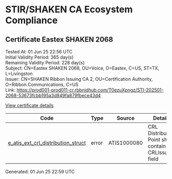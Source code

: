 # STIR/SHAKEN CA Ecosystem Compliance

## Certificate Eastex SHAKEN 2068

Tested At: 01 Jun 25 22:56 UTC\
Initial Validity Period: 365 day(s)\
Remaining Validity Period: 228 day(s)\
Subject: CN=Eastex SHAKEN 2068, OU=Voice, O=Eastex, C=US, ST=TX, L=Livingston\
Issuer: CN=SHAKEN Ribbon Issuing CA 2, OU=Certification Authority, O=Ribbon Communications, C=US\
Link: https://prod001-prod011-cr.rbbnidhub.com/T0ezuXpngz/STI-202501-2068-53673fcbb195a3d849fa879fbece43d4

[View certificate details](https://x509.io/?cert=MIICuzCCAmGgAwIBAgIQU2c%2Fy7GVo9hJ%2Boefvs5D1DAKBggqhkjOPQQDAjB0MQswCQYDVQQGEwJVUzEeMBwGA1UEChMVUmliYm9uIENvbW11bmljYXRpb25zMSAwHgYDVQQLExdDZXJ0aWZpY2F0aW9uIEF1dGhvcml0eTEjMCEGA1UEAxMaU0hBS0VOIFJpYmJvbiBJc3N1aW5nIENBIDIwHhcNMjUwMTE1MjExMDQ4WhcNMjYwMTE1MjExMDQ3WjBtMRMwEQYDVQQHDApMaXZpbmdzdG9uMQswCQYDVQQIDAJUWDELMAkGA1UEBhMCVVMxDzANBgNVBAoMBkVhc3RleDEOMAwGA1UECwwFVm9pY2UxGzAZBgNVBAMMEkVhc3RleCBTSEFLRU4gMjA2ODBZMBMGByqGSM49AgEGCCqGSM49AwEHA0IABD4helkBrYzwk308tMJvawBc5ACnwVfKg1tcv3DwiierD7b%2F3kpmhLMlG24g9hVvDEPfG%2FV3oFeRD0VDqoF077mjgdswgdgwDAYDVR0TAQH%2FBAIwADAOBgNVHQ8BAf8EBAMCB4AwHQYDVR0OBBYEFHhKW5SzAU%2BtqkiN%2FLzKRCAbYlerMBcGA1UdIAQQMA4wDAYKYIZIAYb%2FCQEBBDBHBgNVHR8EQDA%2BMDygOqA4hjZodHRwczovL2F1dGhlbnRpY2F0ZS1hcGkuaWNvbmVjdGl2LmNvbS9kb3dubG9hZC92MS9jcmwwHwYDVR0jBBgwFoAUhx7kl1Kr2JHxZEoJnaafS%2Fdj92swFgYIKwYBBQUHARoECjAIoAYWBDIwNjgwCgYIKoZIzj0EAwIDSAAwRQIgV21uQT1w5ZdSJHQAMokKlmJ%2FOKLYMBSdlggKgrWShOICIQChHHNfjEuLaR9xtZlvBEMMMAiIuM7Ev4Cmr5OAZtQORA%3D%3D)

| Code | Type | Source | Details |
|------|------|--------|---------|
| [e_atis_ext_crl_distribution_struct](../../ISSUES/e_atis_ext_crl_distribution_struct/README.md) | error | ATIS1000080 | CRL Distribution Point shall contain a CRLIssuer field |


Generated: 01 Jun 25 22:59 UTC